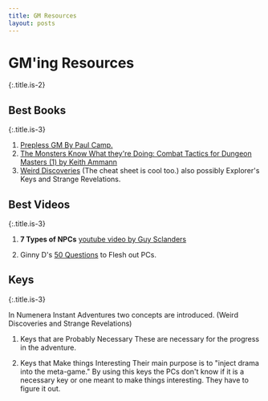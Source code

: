 ```yaml
---
title: GM Resources
layout: posts
---
```


# GM'ing Resources
{:.title.is-2} 

<!-- <div class="tabs is-boxed" id="tabs">
  <ul>
    <li class="is-active" data-tab="1">
      <a>
        <span>Books</span>
      </a>
    </li>
    <li data-tab="2">
      <a>
        <span>Videos</span>
      </a>
    </li>
    <li data-tab="3">
      <a>
        <span>Other</span>
      </a>
    </li>
  </ul>
</div>
 -->

## Best Books
{:.title.is-3} 

1. [Prepless GM By Paul Camp.](https://www.drivethrurpg.com/product/304745/The-Prepless-GM)
2. [The Monsters Know What they're Doing: Combat Tactics for Dungeon Masters (1) by Keith Ammann](https://www.themonstersknow.com/)
3. [Weird Discoveries](https://www.drivethrurpg.com/product/148098/Weird-Discoveries-Ten-Instant-Adventures-for-Numenera) (The cheat sheet is cool too.) also possibly Explorer's Keys and Strange Revelations.

## Best Videos
{:.title.is-3} 

1. __7 Types of  NPCs__ [youtube video by Guy Sclanders](https://youtu.be/PDwOlY4ot8s)

2. Ginny D's [50 Questions](50-questions) to Flesh out PCs.

## Keys 
{:.title.is-3} 

In Numenera Instant Adventures two concepts are introduced. (Weird Discoveries and Strange Revelations)

1. Keys that are Probably Necessary
These are necessary for the progress in the adventure.

2. Keys that Make things Interesting
Their main purpose is to "inject drama into the meta-game." By using this keys the PCs don't know if it is a necessary key or one meant to make things interesting. They have to figure it out.
